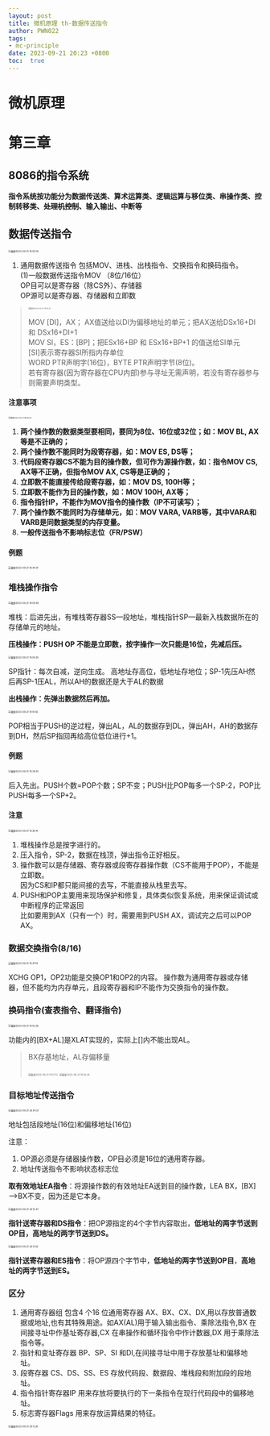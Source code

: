 ```yaml
---
layout: post
title: 微机原理 th-数据传送指令
author: PWN022
tags:
- mc-principle
date: 2023-09-21 20:23 +0800
toc:  true
---
```


# 微机原理

# 第三章

## 8086的指令系统

**指令系统按功能分为数据传送类、算术运算类、逻辑运算与移位类、串操作类、控制转移类、~~处理机控制~~、输入输出、中断等**

## 数据传送指令

<img src="https://cdn.jsdelivr.net/gh/PWN022/POFMC/my_screenshot/%E6%88%AA%E5%B1%8F2023-09-21%2018.05.58.png" alt="截屏2023-09-21 18.05.58" style="zoom:33%;" />

1. 通用数据传送指令
   包括MOV、进栈、出栈指令、交换指令和换码指令。  
   (1)一般数据传送指令MOV （8位/16位）  
   OP目可以是寄存器（除CS外）、存储器  
   OP源可以是寄存器、存储器和立即数

> <img src="https://cdn.jsdelivr.net/gh/PWN022/POFMC/my_screenshot/%E6%88%AA%E5%B1%8F2023-09-21%2018.13.20.png" alt="截屏2023-09-21 18.13.20" style="zoom:25%;" />
>
> MOV [DI]，AX； AX值送给以DI为偏移地址的单元；把AX送给DSx16+DI 和 DSx16+DI+1  
> MOV SI，ES：[BP]；把ESx16+BP 和 ESx16+BP+1 的值送给SI单元  
> [SI]表示寄存器SI所指内存单位  
> WORD PTR声明字(16位)，BYTE PTR声明字节(8位)。  
> 若有寄存器(因为寄存器在CPU内部)参与寻址无需声明，若没有寄存器参与则需要声明类型。

#### 注意事项

<img src="https://cdn.jsdelivr.net/gh/PWN022/POFMC/my_screenshot/%E6%88%AA%E5%B1%8F2023-09-21%2018.35.09.png" alt="截屏2023-09-21 18.35.09" style="zoom: 25%;" />

1. **两个操作数的数据类型要相同，要同为8位、16位或32位；如：MOV  BL, AX等是不正确的；**
2. **两个操作数不能同时为段寄存器，如：MOV  ES, DS等；**
3. **代码段寄存器CS不能为目的操作数，但可作为源操作数，如：指令MOV  CS, AX等不正确，但指令MOV  AX, CS等是正确的；**
4. **立即数不能直接传给段寄存器，如：MOV  DS, 100H等；**
5. **立即数不能作为目的操作数，如：MOV  100H, AX等；**
6. **指令指针IP，不能作为MOV指令的操作数（IP不可读写）；**
7. **两个操作数不能同时为存储单元，如：MOV  VARA, VARB等，其中VARA和VARB是同数据类型的内存变量。**
8. **一般传送指令不影响标志位（FR/PSW）**

#### 例题

<img src="https://cdn.jsdelivr.net/gh/PWN022/POFMC/my_screenshot/%E6%88%AA%E5%B1%8F2023-09-21%2018.44.01.png" alt="截屏2023-09-21 18.44.01" style="zoom:33%;" />

### 堆栈操作指令

<img src="https://cdn.jsdelivr.net/gh/PWN022/POFMC/my_screenshot/%E6%88%AA%E5%B1%8F2023-09-21%2019.00.08.png" alt="截屏2023-09-21 19.00.08" style="zoom:33%;" />

堆栈：后进先出，有堆栈寄存器SS—段地址，堆栈指针SP—最新入栈数据所在的存储单元的地址。

**压栈操作：PUSH OP 不能是立即数，按字操作一次只能是16位，先减后压。**

<img src="https://cdn.jsdelivr.net/gh/PWN022/POFMC/my_screenshot/%E6%88%AA%E5%B1%8F2023-09-21%2019.04.35.png" alt="截屏2023-09-21 19.04.35" style="zoom:33%;" />

SP指针：每次自减，逆向生成。 
高地址存高位，低地址存地位；SP-1先压AH然后再SP-1压AL，所以AH的数据还是大于AL的数据

**出栈操作：先弹出数据然后再加。**

<img src="https://cdn.jsdelivr.net/gh/PWN022/POFMC/my_screenshot/%E6%88%AA%E5%B1%8F2023-09-21%2019.14.56.png" alt="截屏2023-09-21 19.14.56" style="zoom:33%;" />

POP相当于PUSH的逆过程，弹出AL，AL的数据存到DL，弹出AH，AH的数据存到DH，然后SP指回再给高位低位进行+1。

#### 例题

<img src="https://cdn.jsdelivr.net/gh/PWN022/POFMC/my_screenshot/%E6%88%AA%E5%B1%8F2023-09-21%2019.28.55.png" alt="截屏2023-09-21 19.28.55" style="zoom:33%;" />

后入先出。PUSH个数=POP个数；SP不变；PUSH比POP每多一个SP-2，POP比PUSH每多一个SP+2。

#### 注意

<img src="https://cdn.jsdelivr.net/gh/PWN022/POFMC/my_screenshot/%E6%88%AA%E5%B1%8F2023-09-21%2019.36.14.png" alt="截屏2023-09-21 19.36.14" style="zoom:33%;" />

1. 堆栈操作总是按字进行的。
2. 压入指令，SP-2，数据在栈顶，弹出指令正好相反。
3. 操作数可以是存储器、寄存器或段寄存器操作数（CS不能用于POP），不能是立即数。  
   因为CS和IP都只能间接的去写，不能直接从栈里去写。
4. PUSH和POP主要用来现场保护和修复，具体类似恢复系统，用来保证调试或中断程序的正常返回  
   比如要用到AX（只有一个）时，需要用到PUSH AX，调试完之后可以POP AX。

### 数据交换指令(8/16)

<img src="https://cdn.jsdelivr.net/gh/PWN022/POFMC/my_screenshot/%E6%88%AA%E5%B1%8F2023-09-21%2019.47.19.png" alt="截屏2023-09-21 19.47.19" style="zoom:33%;" />

XCHG OP1，OP2功能是交换OP1和OP2的内容。
操作数为通用寄存器或存储器，但不能均为内存单元，且段寄存器和IP不能作为交换指令的操作数。

### 换码指令(查表指令、翻译指令)

<img src="https://cdn.jsdelivr.net/gh/PWN022/POFMC/my_screenshot/%E6%88%AA%E5%B1%8F2023-09-21%2019.53.36.png" alt="截屏2023-09-21 19.53.36" style="zoom:33%;" />

功能内的[BX+AL]是XLAT实现的，实际上[]内不能出现AL。

> BX存基地址，AL存偏移量
>
> <img src="https://cdn.jsdelivr.net/gh/PWN022/POFMC/my_screenshot/%E6%88%AA%E5%B1%8F2023-09-21%2019.57.13.png" alt="截屏2023-09-21 19.57.13" style="zoom: 33%;" />
>
> <img src="https://cdn.jsdelivr.net/gh/PWN022/POFMC/my_screenshot/%E6%88%AA%E5%B1%8F2023-09-21%2019.58.24.png" alt="截屏2023-09-21 19.58.24" style="zoom:33%;" />

### 目标地址传送指令

<img src="https://cdn.jsdelivr.net/gh/PWN022/POFMC/my_screenshot/%E6%88%AA%E5%B1%8F2023-09-21%2020.04.21.png" alt="截屏2023-09-21 20.04.21" style="zoom:33%;" />

地址包括段地址(16位)和偏移地址(16位)

注意：

1. OP源必须是存储器操作数，OP目必须是16位的通用寄存器。
2. 地址传送指令不影响状态标志位

**取有效地址EA指令**：将源操作数的有效地址EA送到目的操作数，LEA BX，[BX] —>BX不变，因为还是它本身。

<img src="https://cdn.jsdelivr.net/gh/PWN022/POFMC/my_screenshot/%E6%88%AA%E5%B1%8F2023-09-21%2020.13.47.png" alt="截屏2023-09-21 20.13.47" style="zoom: 33%;" />

**指针送寄存器和DS指令**：把OP源指定的4个字节内容取出，**低地址的两字节送到OP目，高地址的两字节送到DS。**

<img src="https://cdn.jsdelivr.net/gh/PWN022/POFMC/my_screenshot/%E6%88%AA%E5%B1%8F2023-09-21%2020.17.26.png" alt="截屏2023-09-21 20.17.26" style="zoom: 33%;" />

**指针送寄存器和ES指令**：将OP源四个字节中，**低地址的两字节送到OP目**，**高地址的两字节送到ES。**

### 区分
1. 通用寄存器组 包含4 个16 位通用寄存器 AX、BX、CX、DX,用以存放普通数据或地址,也有其特殊用途。如AX(AL)用于输入输出指令、乘除法指令,BX 在间接寻址中作基址寄存器,CX 在串操作和循环指令中作计数器,DX 用于乘除法指令等。
2. 指针和变址寄存器 BP、SP、SI 和DI,在间接寻址中用于存放基址和偏移地址。
3. 段寄存器 CS、DS、SS、ES 存放代码段、数据段、堆栈段和附加段的段地址。
4. 指令指针寄存器IP 用来存放将要执行的下一条指令在现行代码段中的偏移地址。
5. 标志寄存器Flags 用来存放运算结果的特征。
<img src="https://cdn.jsdelivr.net/gh/PWN022/POFMC/my_screenshot/%E6%88%AA%E5%B1%8F2023-09-21%2020.11.26.png" alt="截屏2023-09-21 20.11.26" style="zoom: 33%;" />
